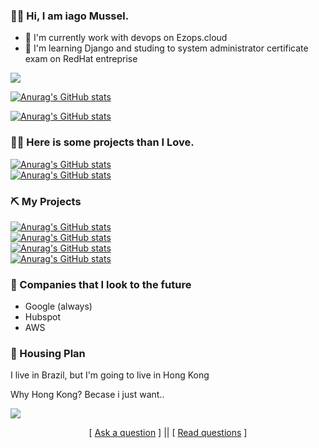 
### 👋🏼 Hi, I am iago Mussel.

- 🔭 I'm currently work with devops on Ezops.cloud
- 🌱 I'm learning Django and studing to system administrator certificate exam on RedHat entreprise 

![](https://64.media.tumblr.com/tumblr_m53tufJiok1qg6rkio8_250.gif)


[![Anurag's GitHub stats](https://github-readme-stats.vercel.app/api?username=iagomussel&theme=material-palenight&layout=compact&locale=pt-br)](https://github.com/iagomussel/)

[![Anurag's GitHub stats](https://github-readme-stats.vercel.app/api/top-langs/?username=iagomussel&layout=compact&theme=material-palenight&locale=pt-br)](https://github.com/iagomussel/)





### 🤌🏾 Here is some projects than I Love.
[![Anurag's GitHub stats](https://github-readme-stats.vercel.app/api/pin?username=vuejs&repo=vue&theme=material-palenight&locale=pt-br)](https://github.com/iagomussel/larodon)<br />
[![Anurag's GitHub stats](https://github-readme-stats.vercel.app/api/pin?username=request&repo=request&theme=material-palenight&locale=pt-br)](https://github.com/iagomussel/larodon)<br />


### ⛏ My Projects
[![Anurag's GitHub stats](https://github-readme-stats.vercel.app/api/pin?username=iagomussel&repo=larodon&theme=material-palenight&locale=pt-br)](https://github.com/iagomussel/larodon)<br />
[![Anurag's GitHub stats](https://github-readme-stats.vercel.app/api/pin?username=iagomussel&repo=Portifolio&theme=material-palenight&locale=pt-br)](https://github.com/iagomussel/Portifolio)<br />
[![Anurag's GitHub stats](https://github-readme-stats.vercel.app/api/pin?username=iagomussel&repo=AgendaWp&theme=material-palenight&locale=pt-br)](https://github.com/iagomussel/AgendaWp)<br />
[![Anurag's GitHub stats](https://github-readme-stats.vercel.app/api/pin?username=iagomussel&repo=sistema-de-ordem-de-servicos&theme=material-palenight&locale=pt-br)](https://github.com/iagomussel/sistema-de-ordem-de-servicos)<br />

### 🏦 Companies that I look to the future

- Google (always)
- Hubspot
- AWS


### 🏡 Housing Plan

I live in Brazil, but I'm going to live in Hong Kong

Why Hong Kong? Becase i just want..

![](https://giphy.com/embed/fniVO5yA3ddAq6A19V)
<p align='center'>
[ <a href='https://github.com/iagomussel/iagomussel/issues/new'>Ask a question</a> ] ||
[ <a href='https://github.com/iagomussel/iagomussel/issues?q=is%3Aissue+is%3Aclosed'>Read questions</a> ]
</p>
